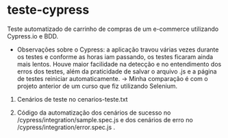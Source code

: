 # teste-cypress
Teste automatizado de carrinho de compras de um e-commerce utilizando Cypress.io e BDD.

* Observações sobre o Cypress: a aplicação travou várias vezes durante os testes e conforme as horas iam passando, os testes ficaram ainda mais lentos. Houve maior facilidade na detecção e no entendimento dos erros dos testes, além da praticidade de salvar o arquivo .js e a página de testes reiniciar automaticamente.
-> Minha comparação é com o projeto anterior de um curso que fiz utilizando Selenium.

1) Cenários de teste no cenarios-teste.txt

2) Código da automatização dos cenários de sucesso no /cypress/integration/sample.spec.js e dos cenários de erro no /cypress/integration/error.spec.js .

    


